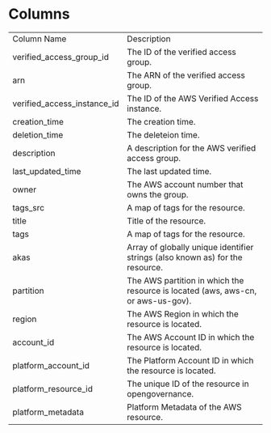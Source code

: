 # Columns  

<table>
	<tr><td>Column Name</td><td>Description</td></tr>
	<tr><td>verified_access_group_id</td><td>The ID of the verified access group.</td></tr>
	<tr><td>arn</td><td>The ARN of the verified access group.</td></tr>
	<tr><td>verified_access_instance_id</td><td>The ID of the AWS Verified Access instance.</td></tr>
	<tr><td>creation_time</td><td>The creation time.</td></tr>
	<tr><td>deletion_time</td><td>The deleteion time.</td></tr>
	<tr><td>description</td><td>A description for the AWS verified access group.</td></tr>
	<tr><td>last_updated_time</td><td>The last updated time.</td></tr>
	<tr><td>owner</td><td>The AWS account number that owns the group.</td></tr>
	<tr><td>tags_src</td><td>A map of tags for the resource.</td></tr>
	<tr><td>title</td><td>Title of the resource.</td></tr>
	<tr><td>tags</td><td>A map of tags for the resource.</td></tr>
	<tr><td>akas</td><td>Array of globally unique identifier strings (also known as) for the resource.</td></tr>
	<tr><td>partition</td><td>The AWS partition in which the resource is located (aws, aws-cn, or aws-us-gov).</td></tr>
	<tr><td>region</td><td>The AWS Region in which the resource is located.</td></tr>
	<tr><td>account_id</td><td>The AWS Account ID in which the resource is located.</td></tr>
	<tr><td>platform_account_id</td><td>The Platform Account ID in which the resource is located.</td></tr>
	<tr><td>platform_resource_id</td><td>The unique ID of the resource in opengovernance.</td></tr>
	<tr><td>platform_metadata</td><td>Platform Metadata of the AWS resource.</td></tr>
</table>